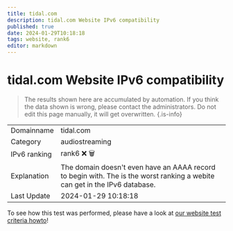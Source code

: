 ```yaml
---
title: tidal.com
description: tidal.com Website IPv6 compatibility
published: true
date: 2024-01-29T10:18:18
tags: website, rank6
editor: markdown
---
```


# tidal.com Website IPv6 compatibility

> The results shown here are accumulated by automation. If you think the data shown is wrong, please contact the administrators. 
> Do not edit this page manually, it will get overwritten.
{.is-info}


|   |   |
| - | - |
| Domainname | tidal.com
| Category | audiostreaming |
| IPv6 ranking | rank6 :x: :wastebasket: |
| Explanation | The domain doesn't even have an AAAA record to begin with. The is the worst ranking a webite can get in the IPv6 database. |
| Last Update | 2024-01-29 10:18:18 |

To see how this test was performed, please have a look at [our website test criteria howto](/howto/testcriteria/website)!

